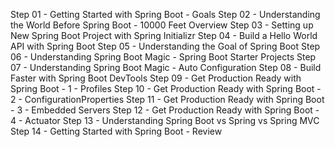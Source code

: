 Step 01 - Getting Started with Spring Boot - Goals
Step 02 - Understanding the World Before Spring Boot - 10000 Feet Overview
Step 03 - Setting up New Spring Boot Project with Spring Initializr
Step 04 - Build a Hello World API with Spring Boot
Step 05 - Understanding the Goal of Spring Boot
Step 06 - Understanding Spring Boot Magic - Spring Boot Starter Projects
Step 07 - Understanding Spring Boot Magic - Auto Configuration
Step 08 - Build Faster with Spring Boot DevTools
Step 09 - Get Production Ready with Spring Boot - 1 - Profiles
Step 10 - Get Production Ready with Spring Boot - 2 - ConfigurationProperties
Step 11 - Get Production Ready with Spring Boot - 3 - Embedded Servers
Step 12 - Get Production Ready with Spring Boot - 4 - Actuator
Step 13 - Understanding Spring Boot vs Spring vs Spring MVC
Step 14 - Getting Started with Spring Boot - Review
